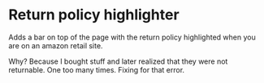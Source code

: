 # Return policy highlighter

Adds a bar on top of the page with the return policy highlighted when you are on an amazon retail site.

Why?
Because I bought stuff and later realized that they were not returnable. One too many times. Fixing for that error.
